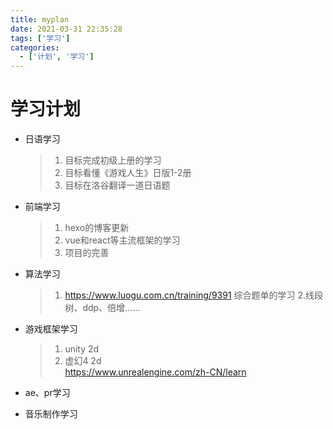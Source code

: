 ```yaml
---
title: myplan
date: 2021-03-31 22:35:28
tags: ['学习']
categories: 
  - ['计划', '学习']
---
```


# 学习计划

+ 日语学习
  > 1. 目标完成初级上册的学习
  > 2. 目标看懂《游戏人生》日版1-2册
  > 3. 目标在洛谷翻译一道日语题

+ 前端学习
  > 1. hexo的博客更新
  > 2. vue和react等主流框架的学习
  > 3. 项目的完善

+ 算法学习
  > 1. https://www.luogu.com.cn/training/9391
  综合题单的学习
  > 2.线段树、ddp、倍增……

+ 游戏框架学习
  > 1. unity 2d
  > 2. 虚幻4 2d\
  https://www.unrealengine.com/zh-CN/learn

+ ae、pr学习

+ 音乐制作学习
